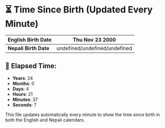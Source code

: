 # ⏳ Time Since Birth (Updated Every Minute)

| **English Birth Date** | Thu Nov 23 2000 |
|------------------------|-------------------------------------|
| **Nepali Birth Date**  | undefined/undefined/undefined                  |

## 📅 Elapsed Time:

- **Years**: 24
- **Months**: 0
- **Days**: 4
- **Hours**: 21
- **Minutes**: 37
- **Seconds**: 7

This file updates automatically every minute to show the time since birth in both the English and Nepali calendars.
